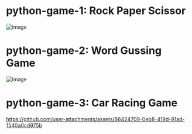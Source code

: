 # python-game-1: Rock Paper Scissor
![image](https://github.com/user-attachments/assets/30d67d5c-3f3f-4450-92e0-d595b579235e)

# python-game-2: Word Gussing Game
![image](https://github.com/user-attachments/assets/f27b22c2-a3f6-4ad5-b682-6e0a998a071f)

# python-game-3: Car Racing Game
https://github.com/user-attachments/assets/66424709-0eb8-419d-91ad-1540a0cd975b

